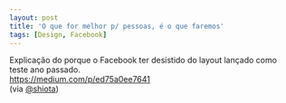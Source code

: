 ```yaml
---
layout: post
title: 'O que for melhor p/ pessoas, é o que faremos'
tags: [Design, Facebook]
---
```


Explicação do porque o Facebook ter desistido do layout lançado como teste ano passado.<br>
<https://medium.com/p/ed75a0ee7641><br>
(via [@shiota](https://twitter.com/shiota/status/449540259706331136))
